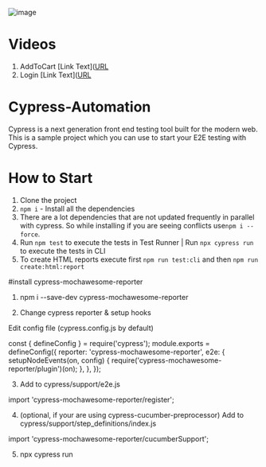 ![image](https://github.com/alamin622/Cypress-Project/assets/56792623/810c0755-9529-4eef-be9d-59f83c7c387c)

# Videos
1. AddToCart [Link Text]([URL](https://drive.google.com/file/d/1IhLUQuInS8PwqID52nO5Ys_DcNvlpIks/view?usp=sharing)
2. Login [Link Text]([URL](https://drive.google.com/file/d/1zvMmR-ZBp9mUGRwX9E0n0JNxRsN7OumX/view?usp=sharing)


# Cypress-Automation
Cypress is a next generation front end testing tool built for the modern web. This is a sample project which you can use to start your E2E testing with Cypress.

# How to Start
1. Clone the project
2. `npm i` - Install all the dependencies
3. There are a lot dependencies that are not updated frequently in parallel with cypress. So while installing if you are seeing conflicts use`npm i --force`.
4. Run `npm test` to execute the tests in Test Runner | Run `npx cypress run` to execute the tests in CLI
5. To create HTML reports execute first `npm run test:cli` and then `npm run create:html:report`

   
#install cypress-mochawesome-reporter
1. npm i --save-dev cypress-mochawesome-reporter

2. Change cypress reporter & setup hooks

Edit config file (cypress.config.js by default)


const { defineConfig } = require('cypress');
module.exports = defineConfig({
  reporter: 'cypress-mochawesome-reporter',
  e2e: {
    setupNodeEvents(on, config) {
      require('cypress-mochawesome-reporter/plugin')(on);
    },
  },
});


3. Add to cypress/support/e2e.js

 import 'cypress-mochawesome-reporter/register';

 
4. (optional, if your are using cypress-cucumber-preprocessor) Add to cypress/support/step_definitions/index.js

import 'cypress-mochawesome-reporter/cucumberSupport';


5. npx cypress run
